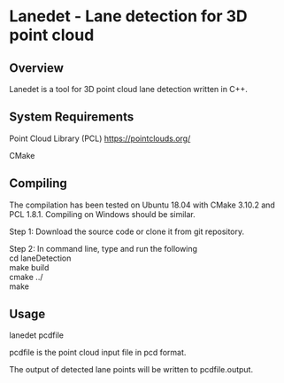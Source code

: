 Lanedet - Lane detection for 3D point cloud
===========================================

Overview
--------

Lanedet is a tool for 3D point cloud lane detection written in C++.   

System Requirements 
-------------------
Point Cloud Library (PCL) https://pointclouds.org/

CMake


Compiling 
---------
The compilation has been tested on Ubuntu 18.04 with CMake 3.10.2 and PCL 1.8.1. Compiling on Windows should be similar.
 
Step 1: Download the source code or clone it from git repository.

Step 2: In command line, type and run the following  
cd laneDetection  
make build  
cmake ../  
make


Usage
-----
lanedet pcdfile

pcdfile is the point cloud input file in pcd format.

The output of detected lane points will be written to pcdfile.output. 

